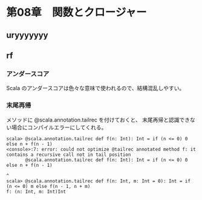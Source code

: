 # 第08章　関数とクロージャー

## uryyyyyyy


## rf

### アンダースコア

Scala のアンダースコアは色々な意味で使われるので、結構混乱しやすい。

### 末尾再帰

メソッドに @scala.annotation.tailrec を付けておくと、
末尾再帰と認識できない場合にコンパイルエラーにしてくれる。

```
scala> @scala.annotation.tailrec def f(n: Int): Int = if (n <= 0) 0 else n + f(n - 1)
<console>:7: error: could not optimize @tailrec annotated method f: it contains a recursive call not in tail position
       @scala.annotation.tailrec def f(n: Int): Int = if (n <= 0) 0 else n + f(n - 1)
                                                                           ^
scala> @scala.annotation.tailrec def f(n: Int, m: Int = 0): Int = if (n <= 0) m else f(n - 1, n + m)
f: (n: Int, m: Int)Int
```

